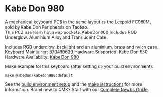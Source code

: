 # Kabe Don 980

A mechanical keyboard PCB in the same layout as the Leopold FC980M, sold by Kabe Don Peripherals on Taobao.  
This PCB  use Kailh hot swap sockets. 
KabeDon980  Includes RGB   Underglow.
Aluminium Alloy and Translucent Case.

 Includes RGB underglow, backlight and an aluminium, brass and nylon case.
Keyboard Maintainer:  [370490639](https://github.com/370490639) 
Hardware Supported: Kabe Don 980  
Hardware Availability: [Kabe Don 980](https://item.taobao.com/item.htm?spm=a1z10.1-c.w4023-17458066155.8.81406bd0J97pHX&id=614156027788)

Make example for this keyboard (after setting up your build environment):

    make kabedon/kabedon980:default

See the [build environment setup](https://docs.qmk.fm/#/getting_started_build_tools) and the [make instructions](https://docs.qmk.fm/#/getting_started_make_guide) for more information. Brand new to QMK? Start with our [Complete Newbs Guide](https://docs.qmk.fm/#/newbs).
